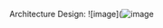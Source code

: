 Architecture Design:
![image](![image](https://github.com/user-attachments/assets/69d950af-2d99-4ee1-acb5-e045bcb85346)


